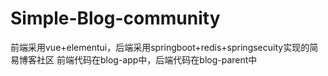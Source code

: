 # Simple-Blog-community
前端采用vue+elementui，后端采用springboot+redis+springsecuity实现的简易博客社区
前端代码在blog-app中，后端代码在blog-parent中
